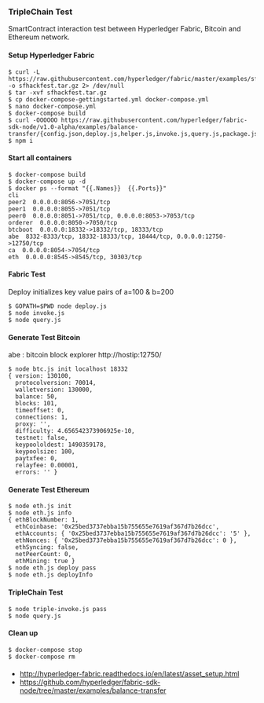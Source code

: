 ### TripleChain Test

SmartContract interaction test between Hyperledger Fabric, Bitcoin and Ethereum network.

#### Setup Hyperledger Fabric
```
$ curl -L https://raw.githubusercontent.com/hyperledger/fabric/master/examples/sfhackfest/sfhackfest.tar.gz -o sfhackfest.tar.gz 2> /dev/null
$ tar -xvf sfhackfest.tar.gz
$ cp docker-compose-gettingstarted.yml docker-compose.yml
$ nano docker-compose.yml
$ docker-compose build
$ curl -OOOOOO https://raw.githubusercontent.com/hyperledger/fabric-sdk-node/v1.0-alpha/examples/balance-transfer/{config.json,deploy.js,helper.js,invoke.js,query.js,package.json}
$ npm i
```

#### Start all containers

```
$ docker-compose build
$ docker-compose up -d
$ docker ps --format "{{.Names}}  {{.Ports}}"
cli
peer2  0.0.0.0:8056->7051/tcp
peer1  0.0.0.0:8055->7051/tcp
peer0  0.0.0.0:8051->7051/tcp, 0.0.0.0:8053->7053/tcp
orderer  0.0.0.0:8050->7050/tcp
btcboot  0.0.0.0:18332->18332/tcp, 18333/tcp
abe  8332-8333/tcp, 18332-18333/tcp, 18444/tcp, 0.0.0.0:12750->12750/tcp
ca  0.0.0.0:8054->7054/tcp
eth  0.0.0.0:8545->8545/tcp, 30303/tcp
```

#### Fabric Test

Deploy initializes key value pairs of a=100 & b=200
```
$ GOPATH=$PWD node deploy.js
$ node invoke.js
$ node query.js
```

#### Generate Test Bitcoin
abe : bitcoin block explorer http://hostip:12750/

```
$ node btc.js init localhost 18332
{ version: 130100,
  protocolversion: 70014,
  walletversion: 130000,
  balance: 50,
  blocks: 101,
  timeoffset: 0,
  connections: 1,
  proxy: '',
  difficulty: 4.656542373906925e-10,
  testnet: false,
  keypoololdest: 1490359178,
  keypoolsize: 100,
  paytxfee: 0,
  relayfee: 0.00001,
  errors: '' }
```
#### Generate Test Ethereum
```
$ node eth.js init
$ node eth.js info
{ ethBlockNumber: 1,
  ethCoinbase: '0x25bed3737ebba15b755655e7619af367d7b26dcc',
  ethAccounts: { '0x25bed3737ebba15b755655e7619af367d7b26dcc': '5' },
  ethNonces: { '0x25bed3737ebba15b755655e7619af367d7b26dcc': 0 },
  ethSyncing: false,
  netPeerCount: 0,
  ethMining: true }
$ node eth.js deploy pass
$ node eth.js deployInfo
```

#### TripleChain Test
```
$ node triple-invoke.js pass
$ node query.js
```
#### Clean up
```
$ docker-compose stop
$ docker-compose rm
```
####
* http://hyperledger-fabric.readthedocs.io/en/latest/asset_setup.html
* https://github.com/hyperledger/fabric-sdk-node/tree/master/examples/balance-transfer
